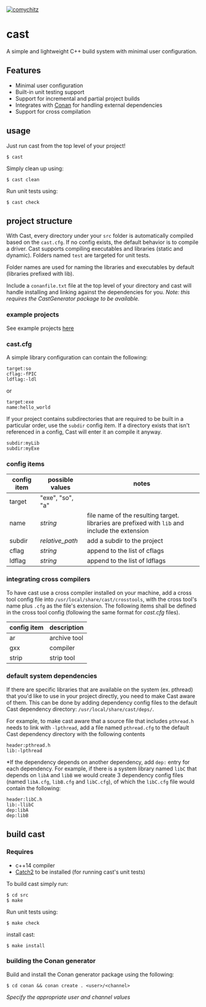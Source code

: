 [![comychitz](https://circleci.com/gh/comychitz/cast.svg?style=svg)](https://app.circleci.com/pipelines/github/comychitz/cast)
# cast
A simple and lightweight C++ build system with minimal user configuration.

## Features
* Minimal user configuration
* Built-in unit testing support
* Support for incremental and partial project builds
* Integrates with [Conan](https://github.com/conan-io/conan) for handling external dependencies
* Support for cross compilation

## usage
Just run cast from the top level of your project!
```
$ cast
```
Simply clean up using:
```
$ cast clean
```
Run unit tests using:
```
$ cast check
```

## project structure 
With Cast, every directory under your `src` folder is automatically compiled
based on the `cast.cfg`. If no config exists, the default behavior is to compile
a driver. Cast supports compiling executables and libraries (static and
dynamic). Folders named `test` are targeted for unit tests. 

Folder names are used for naming the libraries and executables by default
(libraries prefixed with lib).

Include a `conanfile.txt` file at the top level of your directory and cast will
handle installing and linking against the dependencies for you. *Note: this
requires the CastGenerator package to be available.*

### example projects
See example projects [here](https://github.com/comychitz/cast/tree/master/examples)

### cast.cfg
A simple library configuration can contain the following:
```
target:so
cflag:-fPIC 
ldflag:-ldl
```
or
```
target:exe
name:hello_world
```
If your project contains subdirectories that are required to be built in a
particular order, use the `subdir` config item. If a directory exists that isn't
referenced in a config, Cast will enter it an compile it anyway. 
```
subdir:myLib
subdir:myExe
```

### config items

| config item | possible values | notes |
|---|---|---|
| target | "exe", "so", "a" | 
| name | *string* | file name of the resulting target. libraries are prefixed with `lib` and include the extension
| subdir | *relative_path* | add a subdir to the project
| cflag | *string* | append to the list of cflags |
| ldflag | *string* | append to the list of ldflags |

### integrating cross compilers
To have cast use a cross compiler installed on your machine, add a cross tool
config file into `/usr/local/share/cast/crosstools`, with the cross tool's name
plus `.cfg` as the file's extension. The following items shall be defined in
the cross tool config (following the same format for *cast.cfg* files).

| config item | description |
|---|---|
| ar | archive tool |
| gxx | compiler |
| strip | strip tool |

### default system dependencies
If there are specific libraries that are available on the system (ex. pthread)
that you'd like to use in your project directly, you need to make Cast aware
of them. This can be done by adding dependency config files to the default Cast
dependency directory: `/usr/local/share/cast/deps/`. 

For example, to make cast aware that a source file that includes `pthread.h`
needs to link with `-lpthread`, add a file named `pthread.cfg` to the default
Cast dependency directory with the following contents
```
header:pthread.h
lib:-lpthread
```
*If the dependency depends on another dependency, add `dep:` entry for each
dependency. For example, if there is a system library named `libC` that depends
on `libA` and `libB` we would create 3 dependency config files (named
`libA.cfg`, `libB.cfg` and `libC.cfg`), of which the `libC.cfg` file would 
contain the following:
```
header:libC.h
lib:-llibC
dep:libA
dep:libB
```

## build cast
### Requires
* c++14 compiler
* [Catch2](https://github.com/catchorg/Catch2) to be installed (for running cast's unit tests)

To build cast simply run:
```
$ cd src
$ make
```
Run unit tests using:
```
$ make check
```
install cast:
```
$ make install
```

### building the Conan generator
Build and install the Conan generator package using the following:
```
$ cd conan && conan create . <user>/<channel>
```
*Specify the appropriate user and channel values*
